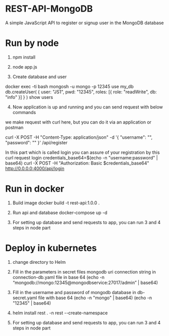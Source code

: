 # REST-API-MongoDB
A simple JavaScript API to register or signup user in the MongoDB database

# Run by node
1. npm install 
2. node app.js

3. Create database and user

docker exec -ti <database-instance> bash
mongosh -u mongo -p 12345
use my_db
db.createUser( { user: "JS1", pwd: "12345", roles: [{ role: "readWrite", db: "info" }] } )
show users

4. Now application is up and running and you can send request with below commands

we make request with curl here, but you can do it via an application or postman

curl -X POST -H "Content-Type: application/json" -d '{
  "username": "<your-username>",
  "password": "<your-password>"
}' <your-api-url>/api/register

In this part which is called login you can assure of your registration by this curl request 
login
credentials_base64=$(echo -n "username:password" | base64)
curl -X POST -H "Authorization: Basic $credentials_base64" http://0.0.0.0:4000/api/login

# Run in docker 
1. Build image
docker build -t rest-api:1.0.0 .

2. Run api and database
docker-compose up -d

3. For setting up database and send requests to app, you can run 3 and 4 steps in node part

# Deploy in kubernetes 
1. change directory to Helm
2. Fill in the parameters in secret files mongodb uri connection string in connection-db.yaml file in base 64 (echo -n “mongodb://mongo:12345@mongodbservice:27017/admin” | base64)
3. Fill in the username and password of mongodb database in db-secret.yaml file with base 64 (echo -n "mongo" | base64) (echo -n "12345" | base64)
4. helm install rest . -n rest --create-namespace

5. For setting up database and send requests to app, you can run 3 and 4 steps in node part

